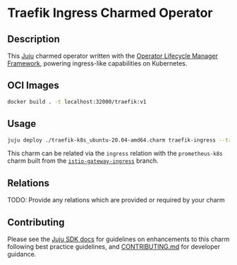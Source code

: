 # Traefik Ingress Charmed Operator

## Description

This [Juju](https://juju.is) charmed operator written with the [Operator Lifecycle Manager Framework](https://juju.is/docs/olm), powering ingress-like capabilities on Kubernetes.

## OCI Images

```sh
docker build . -t localhost:32000/traefik:v1
```

## Usage

```sh
juju deploy ./traefik-k8s_ubuntu-20.04-amd64.charm traefik-ingress --trust --resource traefik-image=localhost:32000/traefik:v1
```

This charm can be related via the `ingress` relation with the `prometheus-k8s` charm built from the [`istio-gateway-ingress`](https://github.com/canonical/prometheus-k8s-operator/tree/istio-gateway-ingress) branch.

## Relations

TODO: Provide any relations which are provided or required by your charm

## Contributing

<!-- TEMPLATE-TODO: Change this URL to be the full Github path to CONTRIBUTING.md-->

Please see the [Juju SDK docs](https://juju.is/docs/sdk) for guidelines on enhancements to this charm following best practice guidelines, and [CONTRIBUTING.md](./CONTRIBUTING.md) for developer guidance.
